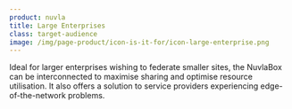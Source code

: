 ```yaml
---
product: nuvla
title: Large Enterprises
class: target-audience
image: /img/page-product/icon-is-it-for/icon-large-enterprise.png
---
```

Ideal for larger enterprises wishing to federate smaller sites, the NuvlaBox can be interconnected to maximise sharing and optimise resource utilisation. It also offers a solution to service providers experiencing edge-of-the-network problems.
